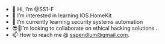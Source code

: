 - 👋 Hi, I’m @SS1-F
- 👀 I’m interested in learning IOS HomeKit
- 🥹 I’m currently learning security systems automation 
- 😎🫥I’m looking to collaborate on ethical hacking solutions ..
- 📫 How to reach me @ sspendlum@gmail.com.

<!---
SS1-F/SS1-F is a ✨ special ✨ repository because its `README.md` (this file) appears on your GitHub profile.
You can click the Preview link to take a look at your changes.
--->
